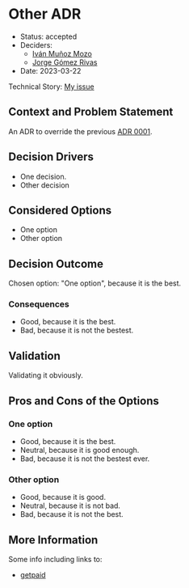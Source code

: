 # Other ADR

* Status: accepted
* Deciders:
  * [Iván Muñoz Mozo](https://github.com/ivamuno)
  * [Jorge Gómez Rivas](https://github.com/gomete)
* Date: 2023-03-22

Technical Story: [My issue](https://www.google.com)

## Context and Problem Statement

An ADR to override the previous [ADR 0001](0001-use-adrs.md).

## Decision Drivers

* One decision.
* Other decision

## Considered Options

* One option
* Other option

## Decision Outcome

Chosen option: "One option", because it is the best.

### Consequences

* Good, because it is the best.
* Bad, because it is not the bestest.

## Validation

Validating it obviously.

## Pros and Cons of the Options

### One option

* Good, because it is the best.
* Neutral, because it is good enough.
* Bad, because it is not the bestest ever.

### Other option

* Good, because it is good.
* Neutral, because it is not bad.
* Bad, because it is not the best.

## More Information

Some info including links to:

* [getpaid](https://getpaid.io)
